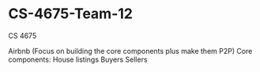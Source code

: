 # CS-4675-Team-12
CS 4675


Airbnb (Focus on building the core components plus make them P2P)
Core components:
House listings
Buyers
Sellers

